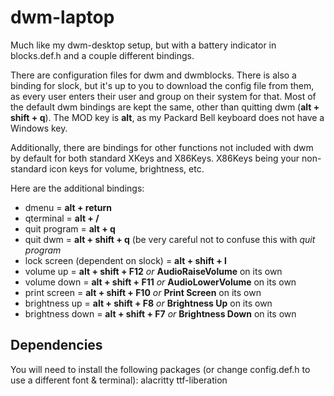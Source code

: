 # dwm-laptop
Much like my dwm-desktop setup, but with a battery indicator in blocks.def.h and a couple different bindings.

There are configuration files for dwm and dwmblocks. There is also a binding for slock, but it's up to you to download the config file from them, as every user enters their user and group on their system for that. Most of the default dwm bindings are kept the same, other than quitting dwm (**alt + shift + q**). The MOD key is **alt**, as my Packard Bell keyboard does not have a Windows key.

Additionally, there are bindings for other functions not included with dwm by default for both standard XKeys and X86Keys. X86Keys being your non-standard icon keys for volume, brightness, etc.

Here are the additional bindings:
 - dmenu = **alt + return**
 - qterminal = **alt + /**
 - quit program = **alt + q**
 - quit dwm = **alt + shift + q** (be very careful not to confuse this with *quit program*
 - lock screen (dependent on slock) = **alt + shift + l**
 - volume up = **alt + shift + F12** *or* **AudioRaiseVolume** on its own
 - volume down = **alt + shift + F11** *or* **AudioLowerVolume** on its own
 - print screen = **alt + shift + F10** *or* **Print Screen** on its own
 - brightness up = **alt + shift + F8** *or* **Brightness Up** on its own
 - brightness down = **alt + shift + F7** *or* **Brightness Down** on its own

## Dependencies
You will need to install the following packages (or change config.def.h to use a different font & terminal):
alacritty
ttf-liberation
